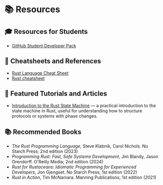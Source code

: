 # 📚 Resources

## 🎓 Resources for Students

- [GitHub Student Developer Pack](https://education.github.com/pack)

## 📖 Cheatsheets and References

- [Rust Language Cheat Sheet](https://cheats.rs/)
- [Rust cheatsheet](https://quickref.me/rust.html)

## 📘 Featured Tutorials and Articles

- [Introduction to the Rust State Machine](https://www.shawntabrizi.com/rust-state-machine/) — a practical introduction to the state machine in Rust, useful for understanding how to structure protocols or systems with phase changes.

## 📚 Recommended Books

- _The Rust Programming Language_, Steve Klabnik, Carol Nichols. No Starch Press; 2nd edition (2023)
- _Programming Rust: Fast, Safe Systems Development_, Jim Blandy, Jason Orendorff. O'Reilly Media; 2nd edition (2024)
- _Rust for Rustaceans: Idiomatic Programming for Experienced Developers_, Jon Gjengset. No Starch Press; 1st edition (2022)
- _Rust in Action_, Tim McNamara. Manning Publications; 1st edition (2021)
